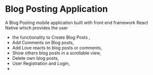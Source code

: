 # Blog Posting Application

A Blog Posting mobile application built with front end framework React Native which provides the user 
 - the functionality to Create Blog Posts , 
 - Add Comments on Blog posts, 
 - Add Love reacts to blog posts or comments,
 - Show others blog posts in a scrollable view,
 - Delete own blog posts,
 - User Registration and Login,
 - 

